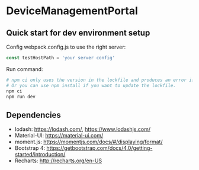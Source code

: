 # DeviceManagementPortal

## Quick start for dev environment setup

Config webpack.config.js to use the right server:

```javascript
const testHostPath = 'your server config'
```

Run command:
```bash
# npm ci only uses the version in the lockfile and produces an error if the package-lock.json and package.json are out of sync.
# Or you can use npm install if you want to update the lockfile.
npm ci
npm run dev
```

## Dependencies

- lodash: https://lodash.com/, https://www.lodashjs.com/
- Material-UI: https://material-ui.com/
- moment.js: https://momentjs.com/docs/#/displaying/format/
- Bootstrap 4: https://getbootstrap.com/docs/4.0/getting-started/introduction/
- Recharts: http://recharts.org/en-US
